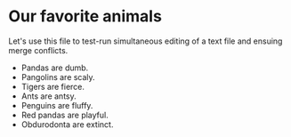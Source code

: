 # Our favorite animals

Let's use this file to test-run simultaneous editing of a text file and ensuing merge conflicts. 

- Pandas are dumb.
- Pangolins are scaly.
- Tigers are fierce.
- Ants are antsy.
- Penguins are fluffy.
- Red pandas are playful.
- Obdurodonta are extinct.
